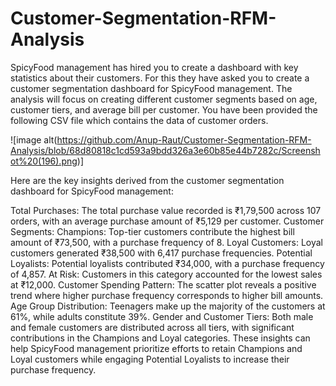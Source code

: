 # Customer-Segmentation-RFM-Analysis
SpicyFood management has hired you to create a dashboard with key statistics about their customers. For this they have asked you to create a customer segmentation dashboard for SpicyFood management. The analysis will focus on creating different customer segments based on age, customer tiers, and average bill per customer. You have been provided the following CSV file which contains the data of customer orders.

![image alt(https://github.com/Anup-Raut/Customer-Segmentation-RFM-Analysis/blob/68d80818c1cd593a9bdd326a3e60b85e44b7282c/Screenshot%20(196).png)]

Here are the key insights derived from the customer segmentation dashboard for SpicyFood management:

Total Purchases: The total purchase value recorded is ₹1,79,500 across 107 orders, with an average purchase amount of ₹5,129 per customer.
Customer Segments:
Champions: Top-tier customers contribute the highest bill amount of ₹73,500, with a purchase frequency of 8.
Loyal Customers: Loyal customers generated ₹38,500 with 6,417 purchase frequencies.
Potential Loyalists: Potential loyalists contributed ₹34,000, with a purchase frequency of 4,857.
At Risk: Customers in this category accounted for the lowest sales at ₹12,000.
Customer Spending Pattern: The scatter plot reveals a positive trend where higher purchase frequency corresponds to higher bill amounts.
Age Group Distribution:
Teenagers make up the majority of the customers at 61%, while adults constitute 39%.
Gender and Customer Tiers:
Both male and female customers are distributed across all tiers, with significant contributions in the Champions and Loyal categories.
These insights can help SpicyFood management prioritize efforts to retain Champions and Loyal customers while engaging Potential Loyalists to increase their purchase frequency.
